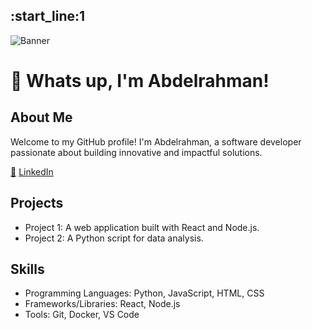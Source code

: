 :start_line:1
-------
![Banner](banner.png)

# 👋 Whats up, I'm Abdelrahman!

## About Me

Welcome to my GitHub profile! I'm Abdelrahman, a software developer passionate about building innovative and impactful solutions.

[📄](resume.pdf)  [LinkedIn](https://www.linkedin.com/in/abdelrahman-wm/)

## Projects

*   Project 1: A web application built with React and Node.js.
*   Project 2: A Python script for data analysis.

## Skills

*   Programming Languages: Python, JavaScript, HTML, CSS
*   Frameworks/Libraries: React, Node.js
*   Tools: Git, Docker, VS Code